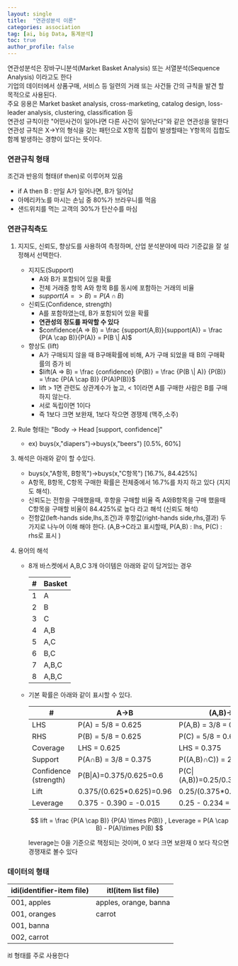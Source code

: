 ```yaml
---
layout: single
title:  "연관성분석 이론"
categories: association
tag: [ai, big Data, 통계분석]
toc: true
author_profile: false
---
```


연관성분석은 장바구니분석(Market Basket Analysis) 또는 서열분석(Sequence Analysis) 이라고도 한다 <br>기업의 데이터에서 상품구매, 서비스 등 일련의 거래 또는 사건들 간의 규칙을 발견 할 목적으로 사용된다.
<br>주요 응용은 Market basket analysis, cross-marketing, catalog design, loss-leader analysis, clustering, classification 등<br>연관성 규칙이란 "어떤사건이 일어나면 다른 사건이 일어난다"와 같은 연관성을 말한다<br>연관성 규칙은 X->Y의 형식을 갖는 패턴으로 X항목 집합이 발생할때는 Y항목의 집합도 함께 발생하는 경향이 있다는 뜻이다.


###  **연관규칙 형태**

조건과 반응의 형태(if then)로 이루어져 있음

- if A then B : 만일 A가 일어나면, B가 일어남
- 아메리카노를 마시는 손님 중 80%가 브라우니를 먹음
- 샌드위치를 먹는 고객의 30%가 탄산수를 마심

###  **연관규칙측도**
1. 지지도, 신뢰도, 향상도를 사용하여 측정하며, 산업 분석분야에 따라 기준값을 잘 설정해서 선택한다.

   - 지지도(Support)
      - A와 B가 포함되어 있을 확률
      - 전체 거래중 항목 A와 항목 B를 동시에 포함하는 거래의 비율
      - $support(A => B) = P(A \cap B)$
   - 신뢰도(Confidence, strength)
      - A를 포함하였는데, B가 포함되어 있을 확률
      - **연관성의 정도를 파악할 수 있다**
      - $confidence(A => B) = \frac {support(A,B)}{support(A)} = \frac {P(A \cap B)}{P(A)} = P(B \| A)$
   - 향상도 (lift)
      - A가 구매되지 않을 때 B구매확률에 비해, A가 구매 되었을 때 B의 구매확률의 증가 비
      - $lift(A => B) = \frac {confidence} {P(B)} = \frac {P(B \| A)} {P(B)} = \frac {P(A \cap B)} {P(A)P(B)}$
      - lift > 1면 관련도 상관계수가 높고, < 1이라면 A를 구매한 사람은 B를 구매하지 않는다.
      - 서로 독립이면 1이다
      - 즉 1보다 크면 보완재, 1보다 작으면 경쟁제 (맥주,소주)
  
2. Rule 형태는 "Body -> Head [support, confidence]"
   - ex) buys(x,"diapers")->buys(x,"beers") [0.5%, 60%]

3. 해석은 아래와 같이 할 수있다.
   - buys(x,"A항목, B항목")->buys(x,"C항목") [16.7%, 84.425%]
   - A항목, B항목, C항목 구매한 확률은 전체중에서 16.7%를 차지 하고 있다 (지지도 해석).
   - 신뢰도는 전항을 구매했을때, 후항을 구매할 비율 즉 A와B항목을 구매 했을때 C항목을 구매할 비율이 84.425%로 높다 라고 해석 (신뢰도 해석)
   - 전항값(left-hands side,lhs,조건)과 후항값(right-hands side,rhs,결과) 두가지로 나누어 이해 해야 한다. (A,B->C라고 표시할때, P(A,B) : lhs, P(C) : rhs로 표시  )

4. 용어의 해석

   - 8개 바스켓에서 A,B,C 3개 아이템은 아래와 같이 담겨있는 경우  
  
     |#|Basket|
     |-|-|
     |1|A|
     |2|B|
     |3|C|
     |4|A,B|
     |5|A,C|
     |6|B,C|
     |7|A,B,C|
     |8|A,B,C|
   - 기본 확률은 아래와 같이 표시할 수 있다.

     |#|A->B|(A,B)->B|
     |-|-|-|
     |LHS|P(A) = 5/8 = 0.625|P(A,B) = 3/8 = 0.375|
     |RHS|P(B) = 5/8 = 0.625|P(C) = 5/8 = 0.625|
     |Coverage|LHS = 0.625|LHS = 0.375|
     |Support|P(A∩B) = 3/8 = 0.375|P((A,B)∩C)) = 2/8 =0.25|
     |Confidence<br>(strength)|P(B\|A)=0.375/0.625=0.6|P(C\|(A,B))=0.25/0.375=0.7|
     |Lift|0.375/(0.625*0.625)=0.96|0.25/(0.375*0.625)=1.07|
     |Leverage|0.375 - 0.390 = -0.015|0.25 - 0.234 = 0.016|

     $$ 
        lift = \frac {P(A \cap B)} {P(A) \times P(B)}
      , Leverage = P(A \cap B) - P(A)\times P(B)
     $$

     leverage는 0을 기준으로 책정되는 것이며, 0 보다 크면 보완재 0 보다 작으면 경쟁재로 볼수 있다 


###  **데이터의 형태**

   |idi(identifier-item file)|itl(item list file)|
   |-|-|
   |001, apples|apples, orange, banna|   
   |001, oranges|carrot|   
   |001, banna||   
   |002, carrot||

   itl 형태를 주로 사용한다